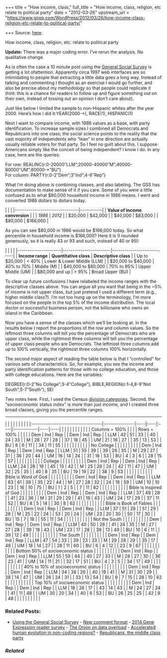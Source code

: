 +++
title = "How income, class,"
full_title = "How income, class, religion, etc relate to political party"
date = "2012-03-26"
upstream_url = "https://www.gnxp.com/WordPress/2012/03/26/how-income-class-religion-etc-relate-to-political-party/"

+++
Source: [here](https://www.gnxp.com/WordPress/2012/03/26/how-income-class-religion-etc-relate-to-political-party/).

How income, class, religion, etc. relate to political party

**Update:** There was a major coding error. I’ve rerun the analysis. No qualitative change.

As is often the case a 10 minute post using the [General Social Survey](http://sda.berkeley.edu/cgi-bin/hsda?harcsda+gss10) is getting a lot ofattention. Apparently circa 1997 web interfaces are so intimidating to people that extracting a little data goes a long way. Instead of talking and commenting I thought as an exercise I would go further, and also be precise about my methodology so that people could replicate it (hint: this is a chance for readers to follow up and figure something out on their own, instead of tossing out an opinion I don’t care about).



Just like below I limited the sample to non-Hispanic whites after the year 2000. Here’s how I did it:YEAR(2000-\*), RACE(1), HISPANIC(1)

Next I want to compare income, with 1986 values as a base, with party identification. To increase sample sizes I combined all Democrats and Republicans into one class; the social science points to the reality that the vast majority of independents who “lean” in one direction are actually usually reliable voters for that party. So I feel no guilt about this. I suppose Americans simply like the conceit of being independent? I know I do. In any case, here are the queries:

For row: REALINC(r:0-20000″LLM”;20000-40000″M”;40000-80000″UM”;80000-\*”BU”)  
For column: PARTY(r:0-2″Dem”;3″Ind”;4-6″Rep”)

What I’m doing above is combining classes, and also labeling. The GSS has documentation to make sense of it if you care. Some of you were a little confused as to what \$80,000 household income in 1986 means. I went and converted 1986 dollars to dollars today.

|                                |           | |--------------------------------|-----------| | **Value of income conversion** |           | | *1986*                         | *2012*    | | \$20,000                       | \$42,000  | | \$40,000                       | \$83,000  | | \$80,000                       | \$166,000 |



As you can see \$80,000 in 1986 would be \$166,000 today. So what percentile in household income is \$166,000? Here it is (I rounded generously, so it is really 43 or 93 and such, instead of 40 or 95):

|                      |                        |                            | |----------------------|------------------------|----------------------------| | **Income range**     | **Quantitative class** | **Descriptive class**      | | Up to \$20,000       | \< 40%                 | Lower & Lower Middle (LLM) | | \$20,000 to \$40,000 | 40% to 70%             | Middle (M)                 | | \$40,000 to \$80,000 | 70% to 95%             | Upper Middle (UM)          | | \$80,000 and up      | \> 95%                 | Broad Upper (BU)           |

To clear up future confusions I have relabeled the income ranges with the descriptive classes above. You can argue all you want that being in the \~5% of income is not upper class, but just pretend I used a different term (e.g., higher middle class?). I’m not too hung up on the terminology, I’m more focused on the people in the top 5% of the income distribution. The local doctor or successful business person, not the billionaire who owns an island in the Caribbean.

Now you have a sense of the classes which we’ll be looking at. In the results below I report the proportions of the row and column values. So the leftmost three columns will tell you the percentage of Democrats who are upper class, while the rightmost three columns will tell you the percentage of upper class people who are Democrats. The leftmost three columns add up to 100% vertically, the rightmost three columns 100% horizontally.

The second major aspect of reading the table below is that I “controlled” for various sets of characteristics. So, for example, you see the income and party identification patterns for those with no college education, and those with college educations. Here are the variables:

DEGREE(r:0-2″No College”;3-4″College”), BIBLE,REGION(r:1-4,8-9″Not South”;5-7″South”), SEI

Two notes here. First, I used the Census [division categories](http://www.census.gov/geo/www/reg_div.txt). Second, the “socioeconomic status index” is more than just income, and I created three broad classes, giving you the percentile ranges.

------------------------------------------------------------------------

|                                    |                |     |     |     |             |     |     | |:-----------------------------------|:---------------|:----|:----|:----|:------------|:----|:----| |                                    |                |     |     |     |             |     |     | |                                    | Columns = 100% |     |     |     | Rows = 100% |     |     | |                                    | Dem            | Ind | Rep |     | Dem         | Ind | Rep | | LLM                                | 42             | 51  | 33  |     | 40          | 24  | 33  | | M                                  | 28             | 27  | 28  |     | 37          | 18  | 45  | | UM                                 | 21             | 16  | 27  |     | 35          | 13  | 53  | | BU                                 | 8              | 6   | 11  |     | 34          | 11  | 55  | |                                    |                |     |     |     |             |     |     | | No College                         |                |     |     |     |             |     |     | |                                    | Dem            | Ind | Rep |     | Dem         | Ind | Rep | | LLM                                | 51             | 55  | 39  |     | 39          | 26  | 35  | | M                                  | 29             | 27  | 31  |     | 36          | 20  | 44  | | UM                                 | 16             | 14  | 24  |     | 31          | 16  | 53  | | BU                                 | 4              | 3   | 6   |     | 28          | 15  | 57  | |                                    |                |     |     |     |             |     |     | | College                            |                |     |     |     |             |     |     | |                                    | Dem            | Ind | Rep |     | Dem         | Ind | Rep | | LLM                                | 24             | 28  | 19  |     | 45          | 13  | 42  | | M                                  | 25             | 28  | 24  |     | 42          | 11  | 47  | | UM                                 | 32             | 25  | 35  |     | 40          | 8   | 35  | | BU                                 | 19             | 19  | 22  |     | 38          | 9   | 53  | |                                    |                |     |     |     |             |     |     | | Bible is Word of God               |                |     |     |     |             |     |     | |                                    | Dem            | Ind | Rep |     | Dem         | Ind | Rep | | LLM                                | 63             | 61  | 39  |     | 35          | 22  | 44  | | M                                  | 27             | 28  | 32  |     | 24          | 16  | 59  | | UM                                 | 10             | 10  | 23  |     | 16          | 10  | 75  | | BU                                 | 1              | 2   | 5   |     | 7           | 11  | 82  | |                                    |                |     |     |     |             |     |     | | Bible is Inspired of God           |                |     |     |     |             |     |     | |                                    | Dem            | Ind | Rep |     | Dem         | Ind | Rep | | LLM                                | 37             | 49  | 28  |     | 41          | 23  | 36  | | M                                  | 31             | 29  | 29  |     | 41          | 16  | 43  | | UM                                 | 24             | 17  | 29  |     | 37          | 11  | 52  | | BU                                 | 8              | 5   | 14  |     | 30          | 8   | 62  | |                                    |                |     |     |     |             |     |     | | Bible is Book of Fables            |                |     |     |     |             |     |     | |                                    | Dem            | Ind | Rep |     | Dem         | Ind | Rep | | LLM                                | 37             | 51  | 28  |     | 51          | 29  | 28  | | M                                  | 25             | 22  | 24  |     | 53          | 20  | 24  | | UM                                 | 23             | 20  | 30  |     | 50          | 17  | 30  | | BU                                 | 15             | 7   | 18  |     | 55          | 11  | 34  | |                                    |                |     |     |     |             |     |     | | Not the South                      |                |     |     |     |             |     |     | |                                    | Dem            | Ind | Rep |     | Dem         | Ind | Rep | | LLM                                | 40             | 50  | 28  |     | 41          | 24  | 35  | | M                                  | 27             | 27  | 28  |     | 39          | 18  | 43  | | UM                                 | 23             | 17  | 28  |     | 38          | 13  | 49  | | BU                                 | 10             | 6   | 11  |     | 39          | 12  | 49  | |                                    |                |     |     |     |             |     |     | | The South                          |                |     |     |     |             |     |     | |                                    | Dem            | Ind | Rep |     | Dem         | Ind | Rep | | LLM                                | 47             | 54  | 33  |     | 39          | 23  | 33  | | M                                  | 29             | 28  | 29  |     | 35          | 17  | 48  | | UM                                 | 18             | 14  | 27  |     | 28          | 11  | 60  | | BU                                 | 6              | 4   | 12  |     | 23          | 9   | 67  | |                                    |                |     |     |     |             |     |     | | Bottom 50% of socioeconomic status |                |     |     |     |             |     |     | |                                    | Dem            | Ind | Rep |     | Dem         | Ind | Rep | | LLM                                | 55             | 59  | 44  |     | 40          | 27  | 33  | | M                                  | 28             | 27  | 30  |     | 36          | 23  | 41  | | UM                                 | 14             | 11  | 21  |     | 32          | 17  | 51  | | BU                                 | 4              | 3   | 5   |     | 34          | 17  | 49  | |                                    |                |     |     |     |             |     |     | | 40% to 10% of socioeconomic status |                |     |     |     |             |     |     | |                                    | Dem            | Ind | Rep |     | Dem         | Ind | Rep | | LLM                                | 34             | 38  | 26  |     | 40          | 19  | 41  | | M                                  | 31             | 30  | 29  |     | 38          | 14  | 47  | | UM                                 | 26             | 24  | 31  |     | 33          | 13  | 54  | | BU                                 | 9              | 7   | 15  |     | 28          | 10  | 62  | |                                    |                |     |     |     |             |     |     | | Top 10% of socioeconomic status    |                |     |     |     |             |     |     | |                                    | Dem            | Ind | Rep |     | Dem         | Ind | Rep | | LLM                                | 18             | 28  | 17  |     | 43          | 14  | 43  | | M                                  | 24             | 27  | 24  |     | 41          | 11  | 48  | | UM                                 | 30             | 20  | 34  |     | 40          | 6   | 53  | | BU                                 | 26             | 25  | 25  |     | 42          | 9   | 48  | |                                    |                |     |     |     |             |     |     |

### Related Posts:

- [Using the General Social
  Survey](https://www.gnxp.com/WordPress/2010/07/08/using-the-general-social-survey/) - [New comment
  format](https://www.gnxp.com/WordPress/2009/12/27/new-comment-format/) - [2014 Gene Expression reader
  survey](https://www.gnxp.com/WordPress/2014/11/13/2014-gene-expression-reader-survey/) - [The Onion on data
  overload](https://www.gnxp.com/WordPress/2009/05/19/the-onion-on-data-overload/) - [Accelerated human evolution in non-coding
  regions?](https://www.gnxp.com/WordPress/2006/11/02/accelerated-human-evolution-in-non-coding-regions/) - [Republicans, the middle class
  party](https://www.gnxp.com/WordPress/2010/08/06/republicans-the-middle-class-party/)

### *Related*

[](https://www.addtoany.com/add_to/facebook?linkurl=https%3A%2F%2Fwww.gnxp.com%2FWordPress%2F2012%2F03%2F26%2Fhow-income-class-religion-etc-relate-to-political-party%2F&linkname=How%20income%2C%20class%2C%20religion%2C%20etc.%20relate%20to%20political%20party "Facebook")[](https://www.addtoany.com/add_to/twitter?linkurl=https%3A%2F%2Fwww.gnxp.com%2FWordPress%2F2012%2F03%2F26%2Fhow-income-class-religion-etc-relate-to-political-party%2F&linkname=How%20income%2C%20class%2C%20religion%2C%20etc.%20relate%20to%20political%20party "Twitter")[](https://www.addtoany.com/add_to/email?linkurl=https%3A%2F%2Fwww.gnxp.com%2FWordPress%2F2012%2F03%2F26%2Fhow-income-class-religion-etc-relate-to-political-party%2F&linkname=How%20income%2C%20class%2C%20religion%2C%20etc.%20relate%20to%20political%20party "Email")[](https://www.addtoany.com/share)
